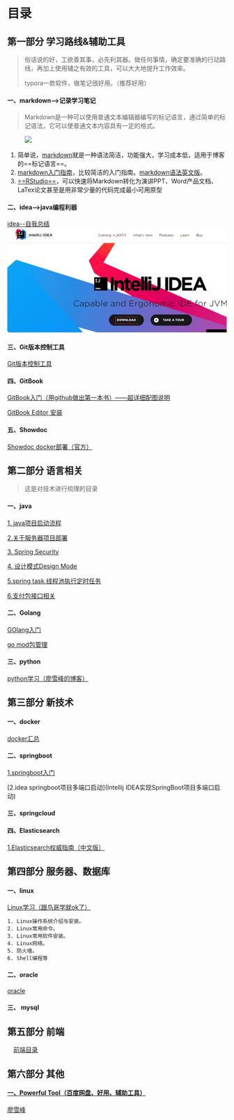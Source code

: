 # 目录
## 第一部分 学习路线&辅助工具
> 俗话说的好，工欲善其事，必先利其器。做任何事情，确定要准确的行动路线，再加上使用辅之有效的工具，可以大大地提升工作效率。
> 
> typora一款软件，做笔记很好用。（推荐好用）
#### 一、markdown-->记录学习笔记
> Markdown是一种可以使用普通文本编辑器编写的标记语言，通过简单的标记语法，它可以使普通文本内容具有一定的格式。

<html><div style="margin-left:40px">
<img src="https://timgsa.baidu.com/timg?image&quality=80&size=b9999_10000&sec=1511328559316&di=aca1b4fbff63213dec6bca91e91be350&imgtype=0&src=http%3A%2F%2Fwww.cncrk.com%2Fup%2F1409%2F201409090822177261.png"/></div></html>

1. 简单说，[markdown](http://www.appinn.com/markdown/index.html)就是一种语法简洁，功能强大，学习成本低，适用于博客的==标记语言==。
2. [markdown入门指南](http://www.jianshu.com/p/1e402922ee32/)，比较简洁的入门指南。[markdown语法英文版](https://daringfireball.net/projects/markdown/syntax)。
3. [==RStudio==](https://www.rstudio.com/products/rstudio/download/)，可以快速将Markdown转化为演讲PPT、Word产品文档、LaTex论文甚至是用非常少量的代码完成最小可用原型



#### 二、idea-->java编程利器

[idea--自我总结![image](https://github.com/chenjxJava/photos/blob/master/idea/20171121144825.png?raw=true)](https://github.com/chenjxJava/study/blob/master/tool/idea/idea--%E8%87%AA%E6%88%91%E6%80%BB%E7%BB%93.md)



#### 三、Git版本控制工具

[Git版本控制工具](https://github.com/chenjxJava/study/blob/master/tool/git/Git%E7%89%88%E6%9C%AC%E6%8E%A7%E5%88%B6%E5%B7%A5%E5%85%B7.md)



#### 四、GitBook

[GitBook入门（用github做出第一本书）——超详细配图说明](https://blog.csdn.net/hk2291976/article/details/51173850)

[GitBook Editor 安装](https://chenhx89.github.io/web-note/GitBook%20Editor%20%E5%AE%89%E8%A3%85%E4%B8%8E%E4%BD%BF%E7%94%A8%E7%AC%94%E8%AE%B0.html)

#### 五、Showdoc

[Showdoc docker部署（官方）](https://www.showdoc.cc/help?page_id=65610)



## 第二部分 语言相关

> 这是对技术进行梳理的目录

#### 一、java

[1. java项目启动流程](https://github.com/chenjxJava/study/blob/master/language/java/%E9%A1%B9%E7%9B%AE%E5%90%AF%E5%8A%A8%E6%B5%81%E7%A8%8B.md)　

[2.关于服务器项目部署](https://github.com/chenjxJava/study/blob/master/database_server/deploy/deploy.md)

[3. Spring Security](https://github.com/chenjxJava/study/blob/master/language/java/Spring-Security.md)

[4. 设计模式Design Mode](https://github.com/chenjxJava/study/blob/master/technology/DesignMode/Design%20Mode.md)

[5.spring task,线程池执行定时任务](https://github.com/chenjxJava/study/blob/master/technology/springboot/Springboot%E4%BD%BF%E7%94%A8task.md)

[6.支付包接口相关](https://github.com/chenjxJava/study/blob/master/module/%E6%94%AF%E4%BB%98%E5%AE%9D/%E6%94%AF%E4%BB%98%E5%AE%9D%E6%8E%A5%E5%8F%A3.md)



#### 二、Golang

[GOlang入门](https://github.com/chenjxJava/study/blob/master/language/go/go.md)

[go mod包管理](https://github.com/chenjxJava/study/blob/master/language/go/gomod.md)

#### 三、python

[python学习（廖雪峰的博客）](https://www.liaoxuefeng.com/wiki/0014316089557264a6b348958f449949df42a6d3a2e542c000)



## 第三部分 新技术

#### 一、docker

[docker汇总](https://github.com/chenjxJava/study/blob/master/technology/docker/docker%E7%9B%B8%E5%85%B3.md)

#### 二、springboot

[1.springboot入门](https://github.com/chenjxJava/study/blob/master/technology/springboot/spring%E5%85%A5%E9%97%A8.md)

[2.idea springboot项目多端口启动](Intellij IDEA实现SpringBoot项目多端口启动)

#### 三、springcloud



#### 四、Elasticsearch

[1.Elasticsearch权威指南（中文版）](https://es.xiaoleilu.com/index.html)

## 第四部分 服务器、数据库

#### 一、linux

[Linux学习（跟鸟哥学就ok了）](http://linux.vbird.org/linux_basic/)

```tex
1. Linux操作系统介绍与安装。
2. Linux常用命令。
3. Linux常用软件安装。
4. Linux网络。
5. 防火墙。
6. Shell编程等
```
#### 二、oracle
[oracle](https://github.com/chenjxJava/study/blob/master/database_server/db/oracle.md)

#### 三、 mysql



## 第五部分 前端
　[前端目录](https://github.com/chenjxJava/study/blob/master/%E5%89%8D%E7%AB%AF/%E5%89%8D%E7%AB%AF%E7%9B%AE%E5%BD%95.md)

## 第六部分 其他 
#### [一、Powerful Tool（百度网盘、好用、辅助工具）](https://github.com/chenjxJava/study/blob/master/tool/Powerful%20Tool%EF%BC%88%E7%99%BE%E5%BA%A6%E7%BD%91%E7%9B%98%E3%80%81%E5%A5%BD%E7%94%A8%E3%80%81%E8%BE%85%E5%8A%A9%E5%B7%A5%E5%85%B7%EF%BC%89.md)
[廖雪峰](https://www.liaoxuefeng.com/)






